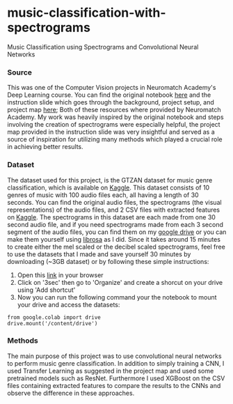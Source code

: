 # music-classification-with-spectrograms
Music Classification using Spectrograms and Convolutional Neural Networks


### Source
This was one of the Computer Vision projects in Neuromatch Academy's Deep Learning course. You can find the original notebook [here](https://deeplearning.neuromatch.io/projects/ComputerVision/spectrogram_analysis.html) and the instruction slide which goes through the background, project setup, and project map [here](https://github.com/RamtinMoslemi/music-classification-with-spectrograms/blob/main/spectrogram_analysis.pdf); Both of these resources where provided by Neuromatch Academy. My work was heavily inspired by the original notebook and steps involving the creation of spectrograms were especially helpful, the project map provided in the instruction slide was very insightful and served as a source of inspiration for utilizing many methods which played a crucial role in achieving better results.

### Dataset
The dataset used for this project, is the GTZAN dataset for music genre classification, which is available on [Kaggle](https://www.kaggle.com/datasets/andradaolteanu/gtzan-dataset-music-genre-classification). This dataset consists of 10 genres of music with 100 audio files each, all having a length of 30 seconds. You can find the original audio files, the spectrograms (the visual representations) of the audio files, and 2 CSV files with extracted features on [Kaggle](https://www.kaggle.com/datasets/andradaolteanu/gtzan-dataset-music-genre-classification). The spectrograms in this dataset are each made from one 30 second audio file, and if you need spectrograms made from each 3 second segment of the audio files, you can find them on my [google drive](https://drive.google.com/drive/folders/1tXOtfsoOn88uaKZIomjtZFC3mtx4qo0d) or you can make them yourself using [librosa](https://librosa.org/) as I did. Since it takes around 15 minutes to create either the mel scaled or the decibel scaled spectrograms, feel free to use the datasets that I made and save yourself 30 minutes by downloading (~3GB dataset) or by following these simple instructions:
1. Open this [link](https://drive.google.com/drive/folders/1tXOtfsoOn88uaKZIomjtZFC3mtx4qo0d) in your browser
2. Click on '3sec' then go to 'Organize' and create a shorcut on your drive using 'Add shortcut'
3. Now you can run the following command your the notebook to mount your drive and access the datasets:
```
from google.colab import drive
drive.mount('/content/drive')
```
   
### Methods
The main purpose of this project was to use convolutional neural networks to perform music genre classification. In addition to simply training a CNN, I used Transfer Learning as suggested in the project map and used some pretrained models such as ResNet. Furthermore I used XGBoost on the CSV files containing extracted features to compare the results to  the CNNs and observe the difference in these approaches.
